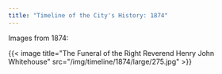 ```yaml
---
title: "Timeline of the City's History: 1874"
---
```

Images from 1874:

{{< image title="The Funeral of the Right Reverend Henry John Whitehouse" src="/img/timeline/1874/large/275.jpg" >}}
